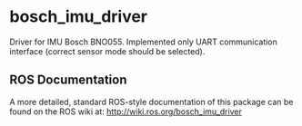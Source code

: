 # bosch_imu_driver
Driver for IMU Bosch BNO055. Implemented only UART communication interface
(correct sensor mode should be selected).

## ROS Documentation 
A more detailed, standard ROS-style documentation of this package can be found on the ROS wiki at:
http://wiki.ros.org/bosch_imu_driver
